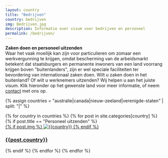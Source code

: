 ```yaml
---
layout: country
title: "Bedrijven"
country: bedrijven
img: Bedrijven.jpg
description: Informatie over visum voor bedrijven en personeel
permalink: /bedrijven/
---
```


<p><strong>Zaken doen en personeel uitzenden</strong><br/>
Waar het vaak moeilijk kan zijn voor particulieren om zomaar een werkvergunning te krijgen, omdat bescherming van de arbeidsmarkt betekent dat staatsburgers en permanente inwoners van een land voorrang krijgen boven "buitenlanders", zijn er wel speciale faciliteiten ter bevordering van internationaal zaken doen. Wilt u zaken doen in het buitenland? Of wilt u werknemers uitzenden? Wij helpen u aan het juiste visum. Klik hieronder op het gewenste land voor meer informatie, of neem <a href="{{ site.baseurl }}/contact">contact</a> met ons op.
</p>


<!-- Bedrijven paginas van ieder lands -->
{% assign countries = "australie|canada|nieuw-zeeland|verenigde-staten" | split: "|" %}

<section class="chapters cf">
  <div class="wrapper flex-row">
    {% for country in countries %}
    {% for post in site.categories[country] %}
    {% if post.title == "Personeel uitzenden" %}
    <div class="chapter">
      <a href="{{post.url | prepend: site.baseurl}}">
        {% if post.img %}
        <img src="{{ "/assets/img/" | prepend: site.baseurl | append: post.img }}" alt="{{country}}">
        {% endif %}
      </a>
      <a href="{{post.url | prepend: site.baseurl}}">
        <div class="service">
          <div class="chapter_inner">
            <h3 class="chapter_title">{{post.country}}</h3>
          </div>
        </div>
      </a>
    </div>
    {% endif %}
    {% endfor %}
    {% endfor %}
  </div>
</section> <!-- End Section Bedrijven per Country -->
